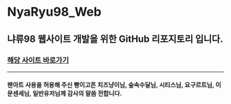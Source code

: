 # NyaRyu98_Web
## 냐류98 웹사이트 개발을 위한 GitHub 리포지토리 입니다.
### [해당 사이트 바로가기](https://nyaryu-98.netlify.app/)
----------
#### 팬아트 사용을 허용해 주신 빵이고픈 치즈냥이님, 숲속수달님, 시티스님, 요구르트님, 이문센세님, 일반유저님께 감사의 말씀 전합니다.